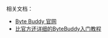 

相关文档：

- [Byte Buddy 官网](https://bytebuddy.net/#/)
- [比官方还详细的ByteBuddy入门教程](http://www.liuhaihua.cn/archives/562927.html)